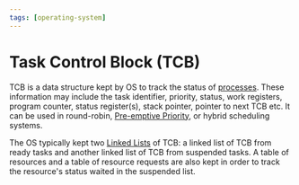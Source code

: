 ```yaml
---
tags: [operating-system]
---
```


# Task Control Block (TCB)

TCB is a data structure kept by OS to track the status of
[processes](202210062301.md). These information may include the task identifier,
priority, status, work registers, program counter, status register(s), stack
pointer, pointer to next TCB etc. It can be used in round-robin, [Pre-emptive Priority](202404141550.md),
or hybrid scheduling systems.

The OS typically kept two [Linked Lists](202110191729.md) of TCB: a linked list
of TCB from ready tasks and another linked list of TCB from suspended tasks. A
table of resources and a table of resource requests are also kept in order to
track the resource's status waited in the suspended list.
